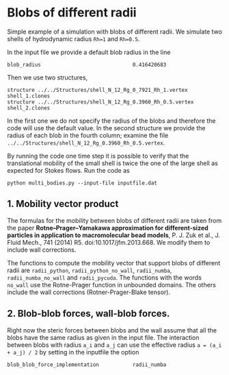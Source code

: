 # Blobs of different radii
Simple example of a simulation with blobs of different radii.
We simulate two shells of hydrodynamic radius `Rh=1` and `Rh=0.5`.


In the input file we provide a default blob radius in the line

```
blob_radius                              0.416420683
```

Then we use two structures,

```
structure ../../Structures/shell_N_12_Rg_0_7921_Rh_1.vertex shell_1.clones
structure ../../Structures/shell_N_12_Rg_0.3960_Rh_0.5.vertex shell_2.clones
```

In the first one we do not specify the radius of the blobs and therefore the
code will use the default value. In the second structure we provide the radius
of each blob in the fourth column; examine the file `../../Structures/shell_N_12_Rg_0.3960_Rh_0.5.vertex`.

By running the code one time step it is possible to verify that the translational mobility of the small
shell is twice the one of the large shell as expected for Stokes flows. Run the code as

```
python multi_bodies.py --input-file inputfile.dat
```

## 1. Mobility vector product
The formulas for the mobility between blobs of different radii are taken from the paper **Rotne–Prager–Yamakawa approximation for different-sized particles in application to macromolecular bead models**, P. J. Zuk et al., J. Fluid Mech., 741 (2014) R5. doi:10.1017/jfm.2013.668.
We modify them to include wall corrections.

The functions to compute the mobility vector that support blobs of different radii are
`radii_python`, `radii_python_no_wall`, `radii_numba`, `radii_numba_no_wall` and `radii_pycuda`.
The functions with the words `no_wall` use the Rotne-Prager function in unbounded domains.
The others include the wall corrections (Rotner-Prager-Blake tensor).

## 2. Blob-blob forces, wall-blob forces.
Right now the steric forces between blobs and the wall assume that all the blobs have the same radius as given in the input file.
The interaction between blobs with radius `a_i` and `a_j` can use the effective radius `a = (a_i + a_j) / 2` by setting in the inputfile the option

```
blob_blob_force_implementation           radii_numba
```











